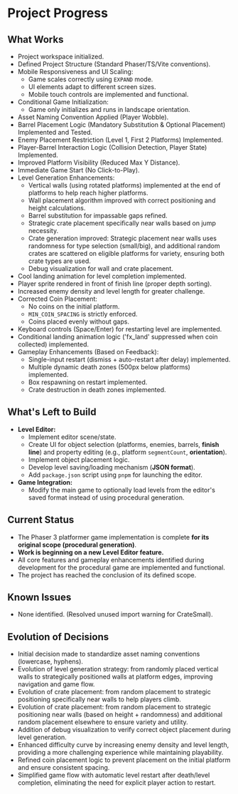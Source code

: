 # Project Progress

## What Works

- Project workspace initialized.
- Defined Project Structure (Standard Phaser/TS/Vite conventions).
- Mobile Responsiveness and UI Scaling:
  - Game scales correctly using `EXPAND` mode.
  - UI elements adapt to different screen sizes.
  - Mobile touch controls are implemented and functional.
- Conditional Game Initialization:
  - Game only initializes and runs in landscape orientation.
- Asset Naming Convention Applied (Player Wobble).
- Barrel Placement Logic (Mandatory Substitution & Optional Placement) Implemented and Tested.
- Enemy Placement Restriction (Level 1, First 2 Platforms) Implemented.
- Player-Barrel Interaction Logic (Collision Detection, Player State) Implemented.
- Improved Platform Visibility (Reduced Max Y Distance).
- Immediate Game Start (No Click-to-Play).
- Level Generation Enhancements:
  - Vertical walls (using rotated platforms) implemented at the end of platforms to help reach higher platforms.
  - Wall placement algorithm improved with correct positioning and height calculations.
  - Barrel substitution for impassable gaps refined.
  - Strategic crate placement specifically near walls based on jump necessity.
  - Crate generation improved: Strategic placement near walls uses randomness for type selection (small/big), and additional random crates are scattered on eligible platforms for variety, ensuring both crate types are used.
  - Debug visualization for wall and crate placement.
- Cool landing animation for level completion implemented.
- Player sprite rendered in front of finish line (proper depth sorting).
- Increased enemy density and level length for greater challenge.
- Corrected Coin Placement:
  - No coins on the initial platform.
  - `MIN_COIN_SPACING` is strictly enforced.
  - Coins placed evenly without gaps.
- Keyboard controls (Space/Enter) for restarting level are implemented.
- Conditional landing animation logic ('fx_land' suppressed when coin collected) implemented.
- Gameplay Enhancements (Based on Feedback):
  - Single-input restart (dismiss + auto-restart after delay) implemented.
  - Multiple dynamic death zones (500px below platforms) implemented.
  - Box respawning on restart implemented.
  - Crate destruction in death zones implemented.

## What's Left to Build

- **Level Editor:**
  - Implement editor scene/state.
  - Create UI for object selection (platforms, enemies, barrels, **finish line**) and property editing (e.g., platform `segmentCount`, **orientation**).
  - Implement object placement logic.
  - Develop level saving/loading mechanism (**JSON format**).
  - Add `package.json` script using `pnpm` for launching the editor.
- **Game Integration:**
  - Modify the main game to optionally load levels from the editor's saved format instead of using procedural generation.

## Current Status

- The Phaser 3 platformer game implementation is complete **for its original scope (procedural generation)**.
- **Work is beginning on a new Level Editor feature.**
- All core features and gameplay enhancements identified during development for the procedural game are implemented and functional.
- The project has reached the conclusion of its defined scope.

## Known Issues

- None identified. (Resolved unused import warning for CrateSmall).

## Evolution of Decisions

- Initial decision made to standardize asset naming conventions (lowercase, hyphens).
- Evolution of level generation strategy: from randomly placed vertical walls to strategically positioned walls at platform edges, improving navigation and game flow.
- Evolution of crate placement: from random placement to strategic positioning specifically near walls to help players climb.
- Evolution of crate placement: from random placement to strategic positioning near walls (based on height + randomness) and additional random placement elsewhere to ensure variety and utility.
- Addition of debug visualization to verify correct object placement during level generation.
- Enhanced difficulty curve by increasing enemy density and level length, providing a more challenging experience while maintaining playability.
- Refined coin placement logic to prevent placement on the initial platform and ensure consistent spacing.
- Simplified game flow with automatic level restart after death/level completion, eliminating the need for explicit player action to restart.
